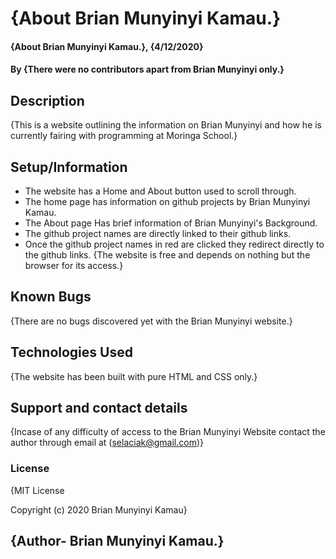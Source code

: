 # {About Brian Munyinyi Kamau.}
#### {About Brian Munyinyi Kamau.}, {4/12/2020}
#### By **{There were no contributors apart from Brian Munyinyi only.}**
## Description
{This is a website outlining the information on Brian Munyinyi and how he is currently fairing with programming at Moringa School.}
## Setup/Information
* The website has a Home and About button used to scroll through.
* The home page has information on github projects by Brian Munyinyi Kamau.
* The About page Has brief information of Brian Munyinyi's Background.
* The github project names are directly linked to their github links.
* Once the github project names in red are clicked they redirect directly to the github links. 
{The website is free and depends on nothing but the browser for its access.}
## Known Bugs
{There are no bugs discovered yet with the Brian Munyinyi website.}
## Technologies Used
{The website has been built with pure HTML and CSS only.}
## Support and contact details
{Incase of any difficulty of access to the Brian Munyinyi Website contact the author through email at (selaciak@gmail.com)}
### License
{MIT License

Copyright (c) 2020 Brian Munyinyi Kamau}
## {Author- Brian Munyinyi Kamau.}